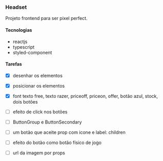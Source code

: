 ### Headset

Projeto frontend para ser pixel perfect. 

#### Tecnologias

- reactjs
- typescript 
- styled-component

#### Tarefas

- [x] desenhar os elementos
- [x] posicionar os elementos
- [x] font texto free, texto razer, priceoff, priceon, offer, botão azul, stock, dois botões
- [ ] efeito de click nos botões
- [ ] ButtonGroup e ButtonSecondary
- [ ] um botão que aceite prop com icone e label: children
- [ ] efeito do botão como botão físico de jogo
- [ ] url da imagem por props

